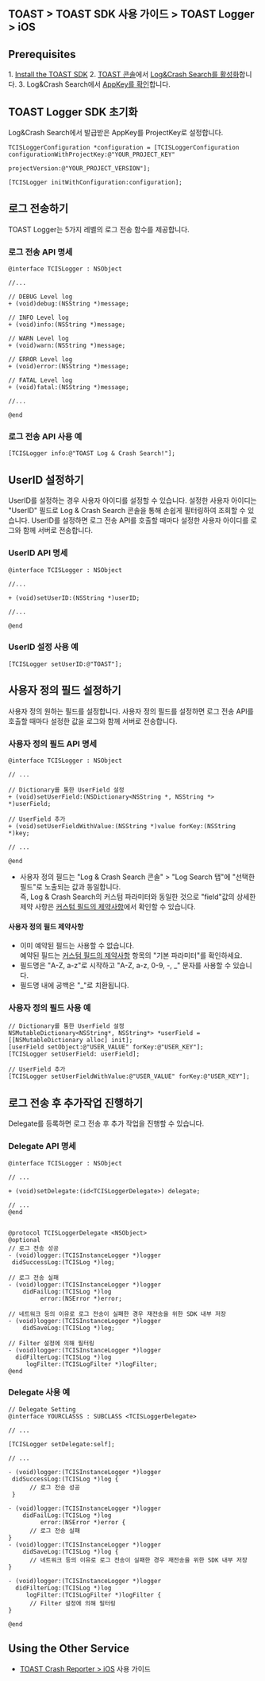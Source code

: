 ## TOAST > TOAST SDK 사용 가이드 > TOAST Logger > iOS

## Prerequisites

1\. [Install the TOAST SDK](./getting-started-ios)
2\. [TOAST 콘솔](https://console.cloud.toast.com)에서 [Log&Crash Search를 활성화](https://docs.toast.com/ko/Analytics/Log%20&%20Crash%20Search/ko/console-guide/)합니다.
3\. Log&Crash Search에서 [AppKey를 확인](https://docs.toast.com/ko/Analytics/Log%20&%20Crash%20Search/ko/console-guide/#appkey)합니다.

## TOAST Logger SDK 초기화

Log&Crash Search에서 발급받은 AppKey를 ProjectKey로 설정합니다.

```objc
TCISLoggerConfiguration *configuration = [TCISLoggerConfiguration configurationWithProjectKey:@"YOUR_PROJECT_KEY"
                                                                               projectVersion:@"YOUR_PROJECT_VERSION"];

[TCISLogger initWithConfiguration:configuration];
```

## 로그 전송하기

TOAST Logger는 5가지 레벨의 로그 전송 함수를 제공합니다.

### 로그 전송 API 명세

```objc
@interface TCISLogger : NSObject

//...

// DEBUG Level log
+ (void)debug:(NSString *)message;

// INFO Level log
+ (void)info:(NSString *)message;

// WARN Level log
+ (void)warn:(NSString *)message;

// ERROR Level log
+ (void)error:(NSString *)message;

// FATAL Level log
+ (void)fatal:(NSString *)message;

//...

@end
```

### 로그 전송 API 사용 예

```objc
[TCISLogger info:@"TOAST Log & Crash Search!"];
```
## UserID 설정하기

UserID를 설정하는 경우 사용자 아이디를 설정할 수 있습니다.
설정한 사용자 아이디는 "UserID" 필드로 Log & Crash Search 콘솔을 통해 손쉽게 필터링하여 조회할 수 있습니다.
UserID를 설정하면 로그 전송 API를 호출할 때마다 설정한 사용자 아이디를 로그와 함께 서버로 전송합니다.

### UserID API 명세

```objc
@interface TCISLogger : NSObject

//...

+ (void)setUserID:(NSString *)userID;

//...

@end
```

### UserID 설정 사용 예

```objc
[TCISLogger setUserID:@"TOAST"];
```

## 사용자 정의 필드 설정하기

사용자 정의 원하는 필드를 설정합니다. 
사용자 정의 필드를 설정하면 로그 전송 API를 호출할 때마다 설정한 값을 로그와 함께 서버로 전송합니다.

### 사용자 정의 필드 API 명세

```objc
@interface TCISLogger : NSObject

// ...

// Dictionary를 통한 UserField 설정
+ (void)setUserField:(NSDictionary<NSString *, NSString *> *)userField;

// UserField 추가
+ (void)setUserFieldWithValue:(NSString *)value forKey:(NSString *)key;

// ...

@end
```

*  사용자 정의 필드는 "Log & Crash Search 콘솔" > "Log Search 탭"에 "선택한 필드"로 노출되는 값과 동일합니다.  
즉, Log & Crash Search의 커스텀 파라미터와 동일한 것으로 "field"값의 상세한 제약 사항은 [커스텀 필드의 제약사항](http://docs.toast.com/ko/Analytics/Log%20&%20Crash%20Search/ko/api-guide/)에서 확인할 수 있습니다.

#### 사용자 정의 필드 제약사항

* 이미 예약된 필드는 사용할 수 없습니다.  
예약된 필드는 [커스텀 필드의 제약사항](http://docs.toast.com/ko/Analytics/Log%20&%20Crash%20Search/ko/api-guide/) 항목의 "기본 파라미터"를 확인하세요.
* 필드명은 "A-Z, a-z"로 시작하고 "A-Z, a-z, 0-9, -, _" 문자를 사용할 수 있습니다.
* 필드명 내에 공백은 "\_"로 치환됩니다.

### 사용자 정의 필드 사용 예
```objc
// Dictionary를 통한 UserField 설정
NSMutableDictionary<NSString*, NSString*> *userField = [[NSMutableDictionary alloc] init];  
[userField setObject:@"USER_VALUE" forKey:@"USER_KEY"];
[TCISLogger setUserField: userField];

// UserField 추가
[TCISLogger setUserFieldWithValue:@"USER_VALUE" forKey:@"USER_KEY"];
```

## 로그 전송 후 추가작업 진행하기

Delegate를 등록하면 로그 전송 후 추가 작업을 진행할 수 있습니다.


### Delegate API 명세
```objc
@interface TCISLogger : NSObject

// ...

+ (void)setDelegate:(id<TCISLoggerDelegate>) delegate;

// ...
@end


@protocol TCISLoggerDelegate <NSObject>
@optional
// 로그 전송 성공
- (void)logger:(TCISInstanceLogger *)logger
 didSuccessLog:(TCISLog *)log;

// 로그 전송 실패
- (void)logger:(TCISInstanceLogger *)logger
    didFailLog:(TCISLog *)log
         error:(NSError *)error;

// 네트워크 등의 이유로 로그 전송이 실패한 경우 재전송을 위한 SDK 내부 저장
- (void)logger:(TCISInstanceLogger *)logger
    didSaveLog:(TCISLog *)log;

// Filter 설정에 의해 필터링
- (void)logger:(TCISInstanceLogger *)logger
  didFilterLog:(TCISLog *)log
     logFilter:(TCISLogFilter *)logFilter;
@end
```


### Delegate 사용 예

```objc
// Delegate Setting
@interface YOURCLASSS : SUBCLASS <TCISLoggerDelegate>

// ...

[TCISLogger setDelegate:self];

// ...

- (void)logger:(TCISInstanceLogger *)logger
 didSuccessLog:(TCISLog *)log {
      // 로그 전송 성공
 }

- (void)logger:(TCISInstanceLogger *)logger
    didFailLog:(TCISLog *)log
         error:(NSError *)error {
      // 로그 전송 실패
}
- (void)logger:(TCISInstanceLogger *)logger
    didSaveLog:(TCISLog *)log {
      // 네트워크 등의 이유로 로그 전송이 실패한 경우 재전송을 위한 SDK 내부 저장
}

- (void)logger:(TCISInstanceLogger *)logger
  didFilterLog:(TCISLog *)log
     logFilter:(TCISLogFilter *)logFilter {
      // Filter 설정에 의해 필터링
}

@end
```

## Using the Other Service

* [TOAST Crash Reporter > iOS](./crash-reporter-ios) 사용 가이드

